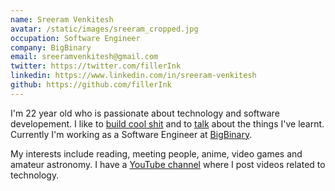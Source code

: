 ```yaml
---
name: Sreeram Venkitesh
avatar: /static/images/sreeram_cropped.jpg
occupation: Software Engineer
company: BigBinary
email: sreeramvenkitesh@gmail.com
twitter: https://twitter.com/fillerInk
linkedin: https://www.linkedin.com/in/sreeram-venkitesh
github: https://github.com/fillerInk
---
```


I'm 22 year old who is passionate about technology and software developement. I like to [build cool shit](/projects) and to [talk](/talks) about the things I've learnt. Currently I'm working as a Software Engineer at [BigBinary](https://bigbinary.com).

My interests include reading, meeting people, anime, video games and amateur astronomy. I have a [YouTube channel](https://www.youtube.com/c/sreeramvenkitesh) where I post videos related to technology. 